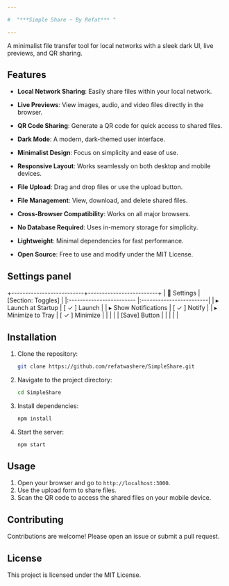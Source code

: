 ```yaml
---

#  "***Simple Share ~ By Refat*** " 

---
```

A minimalist file transfer tool for local networks with a sleek dark UI, live previews, and QR sharing.

## Features

- **Local Network Sharing**: Easily share files within your local network.
- **Live Previews**: View images, audio, and video files directly in the browser.
- **QR Code Sharing**: Generate a QR code for quick access to shared files.

- **Dark Mode**: A modern, dark-themed user interface.
- **Minimalist Design**: Focus on simplicity and ease of use.
- **Responsive Layout**: Works seamlessly on both desktop and mobile devices.
- **File Upload**: Drag and drop files or use the upload button.
- **File Management**: View, download, and delete shared files.
- **Cross-Browser Compatibility**: Works on all major browsers.
- **No Database Required**: Uses in-memory storage for simplicity.
- **Lightweight**: Minimal dependencies for fast performance.
- **Open Source**: Free to use and modify under the MIT License.

## Settings panel
+--------------------------+-------------------------+
| 🔧 Settings              | [Section: Toggles]      |
|:------------------------ |:------------------------|
| ▸ Launch at Startup      |  [ ✓ ] Launch          |
| ▸ Show Notifications     |  [ ✓ ] Notify          |
| ▸ Minimize to Tray       |  [ ✓ ] Minimize        |
|                          |                         |
|            [Save] Button |                         |
| |  |
## Installation

1. Clone the repository:
   ```bash
   git clone https://github.com/refatwashere/SimpleShare.git
   ```
2. Navigate to the project directory:
   ```bash
   cd SimpleShare
   ```
3. Install dependencies:
   ```bash
   npm install
   ```
4. Start the server:
   ```bash
   npm start
   ```

## Usage

1. Open your browser and go to `http://localhost:3000`.
2. Use the upload form to share files.
3. Scan the QR code to access the shared files on your mobile device.

## Contributing

Contributions are welcome! Please open an issue or submit a pull request.

## License

This project is licensed under the MIT License.
